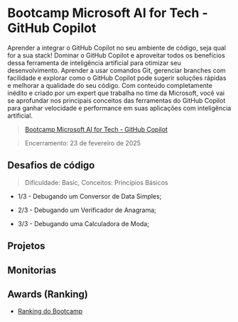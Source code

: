 # Bootcamp Microsoft AI for Tech - GitHub Copilot

Aprender a integrar o GitHub Copilot no seu ambiente de código, seja qual for a sua stack! Dominar o GitHub Copilot e aproveitar todos os benefícios dessa ferramenta de inteligência artificial para otimizar seu desenvolvimento. Aprender a usar comandos Git, gerenciar branches com facilidade e explorar como o GitHub Copilot pode sugerir soluções rápidas e melhorar a qualidade do seu código. Com conteúdo completamente inédito e criado por um expert que trabalha no time da Microsoft, você vai se aprofundar nos principais conceitos das ferramentas do GitHub Copilot para ganhar velocidade e performance em suas aplicações com inteligência artificial.

> [Bootcamp Microsoft AI for Tech - GitHub Copilot](https://web.dio.me/track/github-copilot?order=undefined&page=1&search=&tab=path&track_id=6072eca4-1339-432e-a707-96a5b8f90a15)

> Encerramento: 23 de fevereiro de 2025

## Desafios de código

> Dificuldade: Basic, Conceitos: Princípios Básicos

- 1/3 - Debugando um Conversor de Data Simples;

- 2/3 - Debugando um Verificador de Anagrama;

- 3/3 - Debugando uma Calculadora de Moda;

## Projetos


## Monitorias

## Awards (Ranking)

- [Ranking do Bootcamp](https://web.dio.me/track/github-copilot?order=undefined&page=1&search=&tab=ranking&track_id=6072eca4-1339-432e-a707-96a5b8f90a15)

> 
